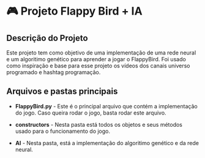 # 🎮 Projeto Flappy Bird + IA

## Descrição do Projeto
Este projeto tem como objetivo de uma implementação de uma rede neural e um algoritimo genético para aprender a jogar o FlappyBird.
Foi usado como inspiração e base para esse projeto os vídeos dos canais universo programado e hashtag programação.

## Arquivos e pastas principais
- **FlappyBird.py** - Este é o principal arquivo que contém a implementação do jogo. Caso queira rodar o jogo, basta rodar este arquivo.

- **constructors** - Nesta pasta está todos os objetos e seus métodos usado para o funcionamento do jogo.

- **AI** - Nesta pasta, está a implementação do algoritimo genético e da rede neural.


